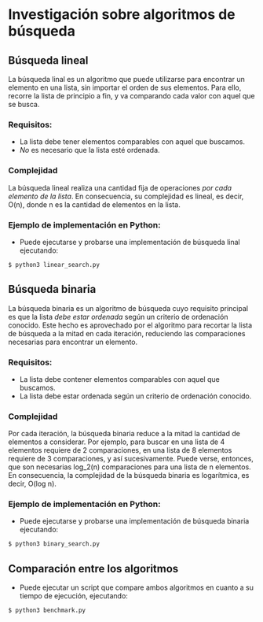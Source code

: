 # Investigación sobre algoritmos de búsqueda

## Búsqueda lineal

La búsqueda linal es un algoritmo que puede utilizarse para encontrar un elemento en una lista, sin importar el orden de sus elementos. Para ello, recorre la lista de principio a fin, y va comparando cada valor con aquel que se busca.

### Requisitos:

- La lista debe tener elementos comparables con aquel que buscamos.
- *No* es necesario que la lista esté ordenada.

### Complejidad

La búsqueda lineal realiza una cantidad fija de operaciones *por cada elemento de la lista*. En consecuencia, su complejidad es lineal, es decir, O(n), donde n es la cantidad de elementos en la lista.

### Ejemplo de implementación en Python:

- Puede ejecutarse y probarse una implementación de búsqueda linal ejecutando:

```bash
$ python3 linear_search.py
```

## Búsqueda binaria

La búsqueda binaria es un algoritmo de búsqueda cuyo requisito principal es que la lista *debe estar ordenada* según un criterio de ordenación conocido. Este hecho es aprovechado por el algoritmo para recortar la lista de búsqueda a la mitad en cada iteración, reduciendo las comparaciones necesarias para encontrar un elemento.

### Requisitos:

- La lista debe contener elementos comparables con aquel que buscamos.
- La lista debe estar ordenada según un criterio de ordenación conocido.

### Complejidad

Por cada iteración, la búsqueda binaria reduce a la mitad la cantidad de elementos a considerar. Por ejemplo, para buscar en una lista de 4 elementos requiere de 2 comparaciones, en una lista de 8 elementos requiere de 3 comparaciones, y así sucesivamente. Puede verse, entonces, que son necesarias log_2(n) comparaciones para una lista de n elementos. En consecuencia, la complejidad de la búsqueda binaria es logarítmica, es decir, O(log n).

### Ejemplo de implementación en Python:

- Puede ejecutarse y probarse una implementación de búsqueda binaria ejecutando:

```bash
$ python3 binary_search.py
```

## Comparación entre los algoritmos

- Puede ejecutar un script que compare ambos algoritmos en cuanto a su tiempo de ejecución, ejecutando:

```bash
$ python3 benchmark.py
```